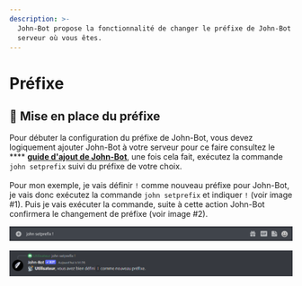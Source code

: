```yaml
---
description: >-
  John-Bot propose la fonctionnalité de changer le préfixe de John-Bot dans le
  serveur où vous êtes.
---
```


# Préfixe

## :satellite: Mise en place du préfixe

Pour débuter la configuration du préfixe de John-Bot, vous devez logiquement ajouter John-Bot à votre serveur pour ce faire consultez le **** [**guide d'ajout de John-Bot**](../#ajouter-john-bot-a-votre-serveur-discord), une fois cela fait, exécutez la commande `john setprefix` suivi du préfixe de votre choix.\
\
Pour mon exemple, je vais définir `!` comme nouveau préfixe pour John-Bot, je vais donc exécutez la commande `john setprefix` et indiquer `!` (voir image #1). Puis je vais exécuter la commande, suite à cette action John-Bot confirmera le changement de préfixe (voir image #2).

![Image #1](../.gitbook/assets/SetPrefix.png)

![Image #2](../.gitbook/assets/SetPrefixConfirmation.png)
